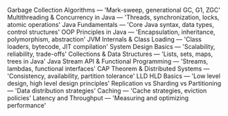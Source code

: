 

Garbage Collection Algorithms — 'Mark-sweep, generational GC, G1, ZGC'
Multithreading & Concurrency in Java — 'Threads, synchronization, locks, atomic operations'
Java Fundamentals — 'Core Java syntax, data types, control structures'
OOP Principles in Java — 'Encapsulation, inheritance, polymorphism, abstraction'
JVM Internals & Class Loading — 'Class loaders, bytecode, JIT compilation'
System Design Basics — 'Scalability, reliability, trade-offs'
Collections & Data Structures — 'Lists, sets, maps, trees in Java'
Java Stream API & Functional Programming — 'Streams, lambdas, functional interfaces'
CAP Theorem & Distributed Systems — 'Consistency, availability, partition tolerance'
LLD HLD Basics — 'Low level design, high level design principles'
Replication vs Sharding vs Partitioning — 'Data distribution strategies'
Caching — 'Cache strategies, eviction policies'
Latency and Throughput — 'Measuring and optimizing performance'